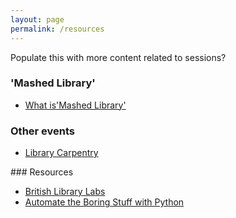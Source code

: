 ```yaml
---
layout: page
permalink: /resources
---
```


Populate this with more content related to sessions?

### 'Mashed Library' 

* [What is'Mashed Library'](http://www.mashedlibrary.com/)

### Other events 

* [Library Carpentry](http://britishlibrary.typepad.co.uk/digital-scholarship/2015/04/library-carpentry-call-for-volunteers-call-for-participants.html)

### Resources

* [British Library Labs](http://labs.bl.uk/)
* [Automate the Boring Stuff with Python](https://automatetheboringstuff.com/)
